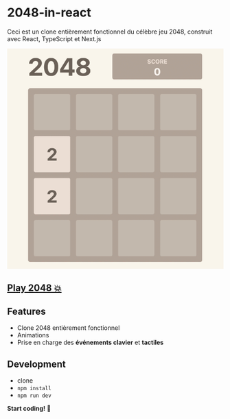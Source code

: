 # 2048-in-react

Ceci est un clone entièrement fonctionnel du célèbre jeu 2048, construit avec React, TypeScript et Next.js

<img src="2048.gif" />

## [Play 2048 💥](https://2048-game-type.netlify.app/)

## Features

- Clone 2048 entièrement fonctionnel
- Animations
- Prise en charge des **événements clavier** et **tactiles**

## Development


- clone
- `npm install`
- `npm run dev`

**Start coding!** 🎉
